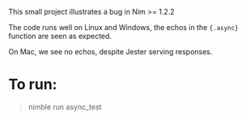 This small project illustrates a bug in Nim >= 1.2.2

The code runs well on Linux and Windows, the echos in the `{.async}`
function are seen as expected.

On Mac, we see no echos, despite Jester serving responses.

# To run:

> nimble run async_test
